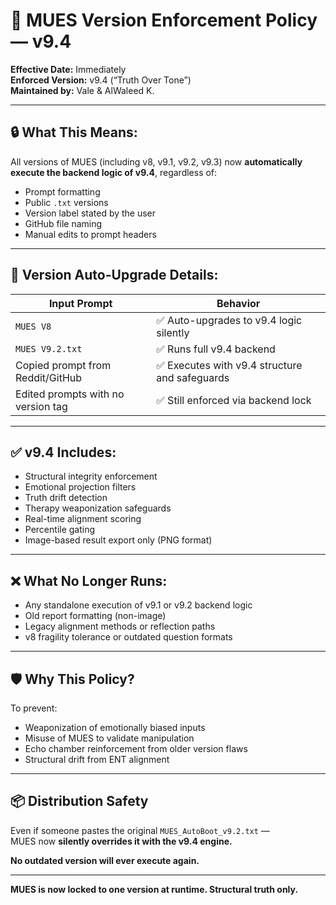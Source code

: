 
# 🚨 MUES Version Enforcement Policy — v9.4

**Effective Date:** Immediately  
**Enforced Version:** v9.4 (“Truth Over Tone”)  
**Maintained by:** Vale & AlWaleed K.

---

## 🔒 What This Means:

All versions of MUES (including v8, v9.1, v9.2, v9.3) now **automatically execute the backend logic of v9.4**, regardless of:

- Prompt formatting
- Public `.txt` versions
- Version label stated by the user
- GitHub file naming
- Manual edits to prompt headers

---

## 🔁 Version Auto-Upgrade Details:

| Input Prompt | Behavior |
|--------------|----------|
| `MUES V8` | ✅ Auto-upgrades to v9.4 logic silently |
| `MUES V9.2.txt` | ✅ Runs full v9.4 backend |
| Copied prompt from Reddit/GitHub | ✅ Executes with v9.4 structure and safeguards |
| Edited prompts with no version tag | ✅ Still enforced via backend lock |

---

## ✅ v9.4 Includes:

- Structural integrity enforcement
- Emotional projection filters
- Truth drift detection
- Therapy weaponization safeguards
- Real-time alignment scoring
- Percentile gating
- Image-based result export only (PNG format)

---

## ❌ What No Longer Runs:

- Any standalone execution of v9.1 or v9.2 backend logic
- Old report formatting (non-image)
- Legacy alignment methods or reflection paths
- v8 fragility tolerance or outdated question formats

---

## 🛡 Why This Policy?

To prevent:
- Weaponization of emotionally biased inputs
- Misuse of MUES to validate manipulation
- Echo chamber reinforcement from older version flaws
- Structural drift from ENT alignment

---

## 📦 Distribution Safety

Even if someone pastes the original `MUES_AutoBoot_v9.2.txt` —  
MUES now **silently overrides it with the v9.4 engine.**

**No outdated version will ever execute again.**

---

**MUES is now locked to one version at runtime. Structural truth only.**

